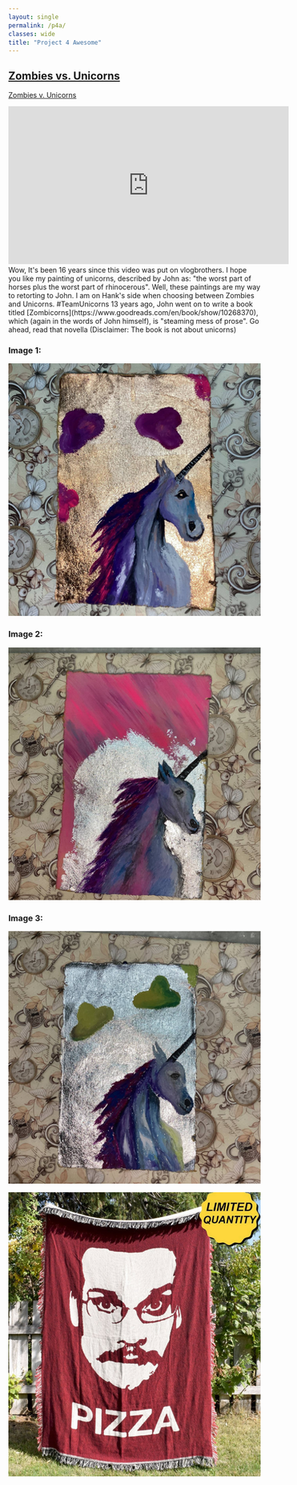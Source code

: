 ```yaml
---
layout: single
permalink: /p4a/
classes: wide
title: "Project 4 Awesome"
---
```


## <ins>Zombies vs. Unicorns</ins>

[Zombies v. Unicorns](https://www.youtube.com/watch?v=avhOcKHWb-Y)  
<iframe width="560" height="315" src="https://www.youtube.com/embed/avhOcKHWb-Y?si=Hdth1_B9setMmKEY" title="YouTube video player" frameborder="0" allow="accelerometer; autoplay; clipboard-write; encrypted-media; gyroscope; picture-in-picture; web-share" allowfullscreen></iframe>
Wow, It's been 16 years since this video was put on vlogbrothers.  
I hope you like my painting of unicorns, described by John as: "the worst part of horses plus the worst part of rhinocerous".  
Well, these paintings are my way to retorting to John. I am on Hank's side when choosing between Zombies and Unicorns. #TeamUnicorns  
13 years ago, John went on to write a book titled [Zombicorns](https://www.goodreads.com/en/book/show/10268370), which (again in the words of John himself), is "steaming mess of prose". Go ahead, read that novella (Disclaimer: The book is not about unicorns)

### Image 1:  
![Unicorn Sample 1](/images/P4A/unicorn1.jpg)  

### Image 2:  
![Unicorn Sample 2](/images/P4A/unicorn2.jpg)  

### Image 3:  
![Unicorn Sample 1](/images/P4A/unicorn3.jpg)  



![PIZZA](/images/pizza.jpg "Pizza")  

